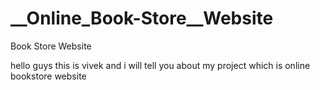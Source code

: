# __Online_Book-Store__Website
Book Store Website 

hello guys this is vivek 
and i will tell you about my project 
which is online bookstore website 
